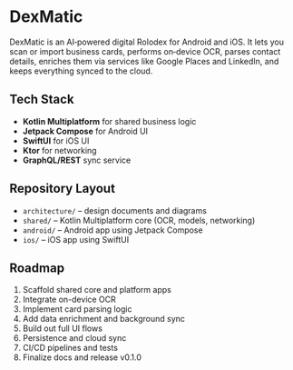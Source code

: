 # DexMatic

DexMatic is an AI‑powered digital Rolodex for Android and iOS. It lets you scan or import business cards, performs on‑device OCR, parses contact details, enriches them via services like Google Places and LinkedIn, and keeps everything synced to the cloud.

## Tech Stack
- **Kotlin Multiplatform** for shared business logic
- **Jetpack Compose** for Android UI
- **SwiftUI** for iOS UI
- **Ktor** for networking
- **GraphQL/REST** sync service

## Repository Layout
- `architecture/` – design documents and diagrams
- `shared/` – Kotlin Multiplatform core (OCR, models, networking)
- `android/` – Android app using Jetpack Compose
- `ios/` – iOS app using SwiftUI

## Roadmap
1. Scaffold shared core and platform apps
2. Integrate on-device OCR
3. Implement card parsing logic
4. Add data enrichment and background sync
5. Build out full UI flows
6. Persistence and cloud sync
7. CI/CD pipelines and tests
8. Finalize docs and release v0.1.0
